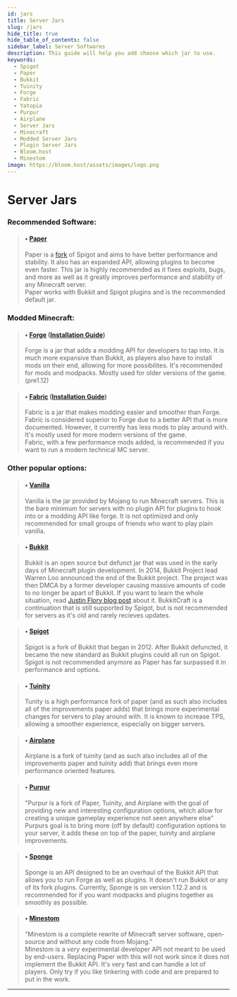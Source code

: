 ```yaml
---
id: jars
title: Server Jars
slug: /jars
hide_title: true
hide_table_of_contents: false
sidebar_label: Server Softwares
description: This guide will help you add choose which jar to use.
keywords:
  - Spigot
  - Paper
  - Bukkit
  - Tuinity
  - Forge
  - Fabric
  - Yatopia
  - Purpur
  - Airplane
  - Server Jars
  - Minecraft
  - Modded Server Jars
  - Plugin Server Jars
  - Bloom.host
  - Minestom 
image: https://bloom.host/assets/images/logo.png
---
```

# Server Jars

### Recommended Software:

> #### • [Paper](https://papermc.io/)
> Paper is a [fork](https://en.wikipedia.org/wiki/Fork_(software_development)) of Spigot and aims to have better performance and stability. It also has an expanded API, allowing plugins to become even faster. This jar is highly recommended as it fixes exploits, bugs, and more as well as it greatly improves performance and stability of any Minecraft server.  
> Paper works with Bukkit and Spigot plugins and is the recommended default jar.


### Modded Minecraft:
>#### • [Forge](https://files.minecraftforge.net/) ([Installation Guide](forge-setup))
>Forge is a jar that adds a modding API for developers to tap into. It is much more expansive than Bukkit, as players also have to install mods on their end, allowing for more possibilites. It's recommended for mods and modpacks. Mostly used for older versions of the game. (pre1.12)
>

> 
>#### • [Fabric](https://fabricmc.net/) ([Installation Guide](fabric-setup))
>Fabric is a jar that makes modding easier and smoother than Forge. Fabric is considered superior to Forge due to a better API that is more documented. However, it currently has less mods to play around with. It's mostly used for more modern versions of the game.   
>Fabric, with a few performance mods added, is recommended if you want to run a modern technical MC server.

### Other popular options: 
>
> #### • [Vanilla](https://www.minecraft.net/en-us/download/server)
>Vanilla is the jar provided by Mojang to run Minecraft servers. This is the bare minimum for servers with no plugin API for plugins to hook into or a modding API like forge. It is not optimized and only recommended for small groups of friends who want to play plain vanilla.
>

>
> #### • [Bukkit](https://bukkit.org/)
>Bukkit is an open source but defunct jar that was used in the early days of Minecraft plugin development. In 2014, Bukkit Project lead Warren Loo announced the end of the Bukkit project. The project was then DMCA by a former developer causing massive amounts of code to no longer be apart of Bukkit. If you want to learn the whole situation, read [Justin Flory blog post](https://blog.jwf.io/2020/04/open-source-minecraft-bukkit-gpl/) about it. BukkitCraft is a continuation that is still supported by Spigot, but is not recommended for servers as it's old and rarely recieves updates. 
>

>
> #### • [Spigot](https://www.spigotmc.org/)
>Spigot is a fork of Bukkit that began in 2012. After Bukkit defuncted, it became the new standard as Bukkit plugins could all run on Spigot. Spigot is not recommended anymore as Paper has far surpassed it in performance and options.
>

>
> #### • [Tuinity](https://github.com/Spottedleaf/Tuinity)
>Tunity is a high performance fork of paper (and as such also includes all of the improvements paper adds) that brings more experimental changes for servers to play around with. It is known to increase TPS, allowing a smoother experience, especially on bigger servers. 
>

>
> #### • [Airplane](https://airplane.gg/)
>Airplane is a fork of tuinity (and as such also includes all of the improvements paper and tuinity add) that brings even more performance oriented features. 
>

>
> #### • [Purpur](https://purpur.pl3x.net/)
>"Purpur is a fork of Paper, Tuinity, and Airplane with the goal of providing new and interesting configuration options, which allow for creating a unique gameplay experience not seen anywhere else"  
Purpurs goal is to bring more (off by default) configuration options to your server, it adds these on top of the paper, tuinity and airplane improvements.
>

>
> #### • [Sponge](https://www.spongepowered.org/)
> Sponge is an API designed to be an overhaul of the Bukkit API that allows you to run Forge as well as plugins. It doesn't run Bukkit or any of its fork plugins. Currently, Sponge is on version 1.12.2 and is recommended for if you want modpacks and plugins together as smoothly as possible.
> 

> 
> #### • [Minestom](https://minestom.com/)
>"Minestom is a complete rewrite of Minecraft server software, open-source and without any code from Mojang."  
>Minestom is a *very* experimental developer API not meant to be used by end-users. Replacing Paper with this will not work since it does not implement the Bukkit API. It's very fast and can handle a lot of players. Only try if you like tinkering with code and are prepared to put in the work.
> 

---
